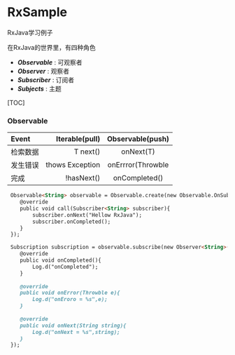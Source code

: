 # RxSample
RxJava学习例子

在RxJava的世界里，有四种角色  

- ***Observable*** : 可观察者
- ***Observer*** : 观察者
- ***Subscriber*** : 订阅者
- ***Subjects*** : 主题

[TOC]


### Observable
| Event    | Iterable(pull) | Observable(push) |
| :------- | -------------: | :---------------:| 
| 检索数据 |  T next()      |   onNext(T)      |
| 发生错误 | thows Exception| onErrror(Throwble|
| 完成     | !hasNext()     | onCompleted()    |


``` markdown
 Observable<String> observable = Observable.create(new Observable.OnSubscripber<String>(){
    @override
    public void call(Subscriber<String> subscriber){
        subscriber.onNext("Hellow RxJava");
        subscriber.onCompleted();
    }
 });

 Subscription subscription = observable.subscribe(new Observer<String>(){
    @override
    public void onCompleted(){
        Log.d("onCompleted");
    }
    
    @override
    public void onError(Throwble e){
        Log.d("onEroro = %s",e);
    }
    
    @override
    public void onNext(String string){
        Log.d("onNext = %s",string);
    }
 });
````